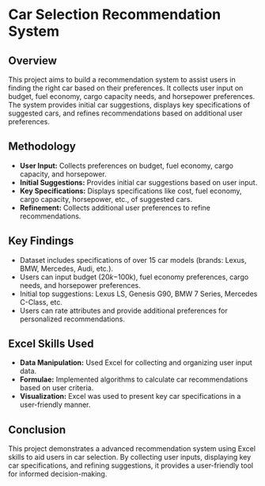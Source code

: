 # Car Selection Recommendation System

## Overview

This project aims to build a recommendation system to assist users in finding the right car based on their preferences. It collects user input on budget, fuel economy, cargo capacity needs, and horsepower preferences. The system provides initial car suggestions, displays key specifications of suggested cars, and refines recommendations based on additional user preferences.

## Methodology

- **User Input:** Collects preferences on budget, fuel economy, cargo capacity, and horsepower.
- **Initial Suggestions:** Provides initial car suggestions based on user input.
- **Key Specifications:** Displays specifications like cost, fuel economy, cargo capacity, horsepower, etc., of suggested cars.
- **Refinement:** Collects additional user preferences to refine recommendations.

## Key Findings

- Dataset includes specifications of over 15 car models (brands: Lexus, BMW, Mercedes, Audi, etc.).
- Users can input budget ($20k-$100k), fuel economy preferences, cargo needs, and horsepower preferences.
- Initial top suggestions: Lexus LS, Genesis G90, BMW 7 Series, Mercedes C-Class, etc.
- Users can rate attributes and provide additional preferences for personalized recommendations.

## Excel Skills Used

- **Data Manipulation:** Used Excel for collecting and organizing user input data.
- **Formulae:** Implemented algorithms to calculate car recommendations based on user criteria.
- **Visualization:** Excel was used to present key car specifications in a user-friendly manner.

## Conclusion

This project demonstrates a advanced recommendation system using Excel skills to aid users in car selection. By collecting user inputs, displaying key car specifications, and refining suggestions, it provides a user-friendly tool for informed decision-making. 
